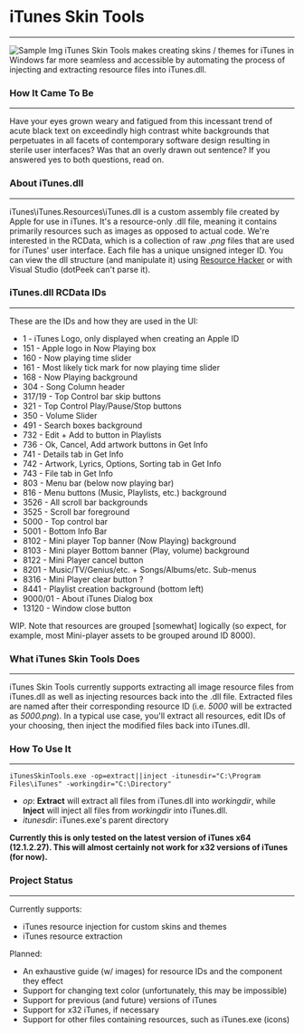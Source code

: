 # iTunes Skin Tools
--------------
![Sample Img](https://github.com/Apophenic/iTunes-Skin-Tools/blob/master/iTunesSkinTools/res/sample/sample.jpg)
iTunes Skin Tools makes creating skins / themes for iTunes in Windows far more seamless and accessible by automating
the process of injecting and extracting resource files into iTunes.dll.

### How It Came To Be
---------------------
Have your eyes grown weary and fatigued from this incessant trend of acute black text on exceedindly high contrast white
backgrounds that perpetuates in all facets of contemporary software design resulting in sterile user interfaces? Was
 that an overly drawn out sentence?
If you answered yes to both questions, read on.

### About iTunes.dll
----------------
iTunes\iTunes.Resources\iTunes.dll is a custom assembly file created by Apple for use in iTunes. It's a resource-only
 .dll file, meaning it contains primarily resources such as images as opposed to actual code. We're interested in the
 RCData, which is a collection of raw _.png_ files that are used for iTunes' user interface. Each file has a unique
 unsigned integer ID. You can view the dll structure (and manipulate it) using [Resource Hacker](http://www.angusj.com/resourcehacker/#download)
 or with Visual Studio (dotPeek can't parse it).

### iTunes.dll RCData IDs
-------------------------
These are the IDs and how they are used in the UI:
* 1 - iTunes Logo, only displayed when creating an Apple ID
* 151 - Apple logo in Now Playing box
* 160 - Now playing time slider
* 161 - Most likely tick mark for now playing time slider
* 168 - Now Playing background
* 304 - Song Column header
* 317/19 - Top Control bar skip buttons
* 321 - Top Control Play/Pause/Stop buttons
* 350 - Volume Slider
* 491 - Search boxes background
* 732 - Edit + Add to button in Playlists
* 736 - Ok, Cancel, Add artwork buttons in Get Info
* 741 - Details tab in Get Info
* 742 - Artwork, Lyrics, Options, Sorting tab in Get Info
* 743 - File tab in Get Info
* 803 - Menu bar (below now playing bar)
* 816 - Menu buttons (Music, Playlists, etc.) background
* 3526 - All scroll bar backgrounds
* 3525 - Scroll bar foreground
* 5000 - Top control bar
* 5001 - Bottom Info Bar
* 8102 - Mini player Top banner (Now Playing) background
* 8103 - Mini player Bottom banner (Play, volume) background
* 8122 - Mini Player cancel button
* 8201 - Music/TV/Genius/etc. + Songs/Albums/etc. Sub-menus
* 8316 - Mini Player clear button ?
* 8441 - Playlist creation background (bottom left)
* 9000/01 - About iTunes Dialog box
* 13120 - Window close button

WIP. Note that resources are grouped [somewhat] logically (so expect, for example, most Mini-player assets to be grouped around ID 8000).

### What iTunes Skin Tools Does
---------------------------
iTunes Skin Tools currently supports extracting all image resource files from iTunes.dll as well as injecting resources
back into the .dll file. Extracted files are named after their corresponding resource ID (i.e. _5000_ will be
extracted as _5000.png_). In a typical use case, you'll extract all resources, edit IDs of your choosing, then inject
the modified files back into iTunes.dll.

### How To Use It
-----------------
```iTunesSkinTools.exe -op=extract||inject -itunesdir="C:\Program Files\iTunes" -workingdir="C:\Directory"```
* _op_: __Extract__ will extract all files from iTunes.dll into _workingdir_, while __Inject__ will inject all
files from _workingdir_ into iTunes.dll.
* _itunesdir_: iTunes.exe's parent directory

__Currently this is only tested on the latest version of iTunes x64 (12.1.2.27). This will almost certainly not work
for x32 versions of iTunes (for now).__

### Project Status
------------------
Currently supports:
* iTunes resource injection for custom skins and themes
* iTunes resource extraction

Planned:
* An exhaustive guide (w/ images) for resource IDs and the component they effect
* Support for changing text color (unfortunately, this may be impossible)
* Support for previous (and future) versions of iTunes
* Support for x32 iTunes, if necessary
* Support for other files containing resources, such as iTunes.exe (icons)